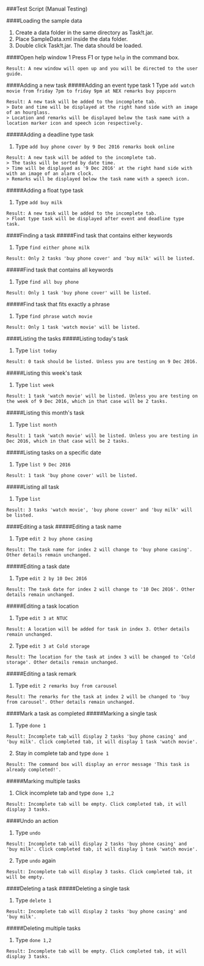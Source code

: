 ###Test Script (Manual Testing)


####Loading the sample data
1. Create a data folder in the same directory as Task!t.jar.
2. Place SampleData.xml inside the data folder.
3. Double click Task!t.jar. The data should be loaded.


####Open help window
1 Press F1 or type `help` in the command box.
```
Result: A new window will open up and you will be directed to the user guide.
```
####Adding a new task
#####Adding an event type task
1 Type `add watch movie from friday 7pm to friday 9pm at NEX remarks buy popcorn`
```
Result: A new task will be added to the incomplete tab.
> Date and time will be displayed at the right hand side with an image of an hourglass.
> Location and remarks will be displayed below the task name with a location marker icon and speech icon respectively.
```
#####Adding a deadline type task
1. Type `add buy phone cover by 9 Dec 2016 remarks book online`
```
Result: A new task will be added to the incomplete tab.
> The tasks will be sorted by date time.
> Time will be displayed as '9 Dec 2016' at the right hand side with with an image of an alarm clock.
> Remarks will be displayed below the task name with a speech icon.
```
#####Adding a float type task
1. Type `add buy milk`
```
Result: A new task will be added to the incomplete tab.
> Float type task will be displayed after event and deadline type task.
```


####Finding a task
#####Find task that contains either keywords
1. Type `find either phone milk`
```
Result: Only 2 tasks 'buy phone cover' and 'buy milk' will be listed.
```
#####Find task that contains all keywords
1. Type `find all buy phone`
```
Result: Only 1 task 'buy phone cover' will be listed.
```
#####Find task that fits exactly a phrase
1. Type `find phrase watch movie`
```
Result: Only 1 task 'watch movie' will be listed.
```


####Listing the tasks
#####Listing today's task
1. Type `list today`
```
Result: 0 task should be listed. Unless you are testing on 9 Dec 2016.
```
#####Listing this week's task
1. Type `list week`
```
Result: 1 task 'watch movie' will be listed. Unless you are testing on the week of 9 Dec 2016, which in that case will be 2 tasks.
```
#####Listing this month's task
1. Type `list month`
```
Result: 1 task 'watch movie' will be listed. Unless you are testing in Dec 2016, which in that case will be 2 tasks.
```
#####Listing tasks on a specific date
1. Type `list 9 Dec 2016`
```
Result: 1 task 'buy phone cover' will be listed.
```
#####Listing all task
1. Type `list`
```
Result: 3 tasks 'watch movie', 'buy phone cover' and 'buy milk' will be listed.
```


####Editing a task
#####Editing a task name
1. Type `edit 2 buy phone casing`
```
Result: The task name for index 2 will change to 'buy phone casing'. Other details remain unchanged.
```
#####Editing a task date
1. Type `edit 2 by 10 Dec 2016`
```
Result: The task date for index 2 will change to '10 Dec 2016'. Other details remain unchanged.
```
#####Editing a task location
1. Type `edit 3 at NTUC`
```
Result: A location will be added for task in index 3. Other details remain unchanged.
```
2. Type `edit 3 at Cold storage`
```
Result: The location for the task at index 3 will be changed to 'Cold storage'. Other details remain unchanged.
```
#####Editing a task remark
1. Type `edit 2 remarks buy from carousel`
```
Result: The remarks for the task at index 2 will be changed to 'buy from carousel'. Other details remain unchanged.
```


####Mark a task as completed
#####Marking a single task
1. Type `done 1`
```
Result: Incomplete tab will display 2 tasks 'buy phone casing' and 'buy milk'. Click completed tab, it will display 1 task 'watch movie'.
```
2. Stay in complete tab and type `done 1`
```
Result: The command box will display an error message 'This task is already completed!'.
```
#####Marking multiple tasks
1. Click incomplete tab and type `done 1,2`
```
Result: Incomplete tab will be empty. Click completed tab, it will display 3 tasks.
```


####Undo an action
1. Type `undo`
```
Result: Incomplete tab will display 2 tasks 'buy phone casing' and 'buy milk'. Click completed tab, it will display 1 task 'watch movie'.
```
2. Type `undo` again
```
Result: Incomplete tab will display 3 tasks. Click completed tab, it will be empty.
```


####Deleting a task
#####Deleting a single task
1. Type `delete 1`
```
Result: Incomplete tab will display 2 tasks 'buy phone casing' and 'buy milk'.
```
#####Deleting multiple tasks
1. Type `done 1,2`
```
Result: Incomplete tab will be empty. Click completed tab, it will display 3 tasks.
```

